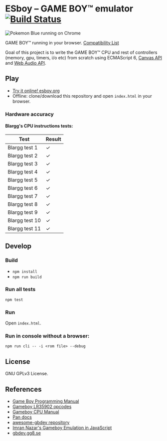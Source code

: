# ESboy – GAME BOY&trade; emulator [![Build Status](https://travis-ci.org/loociano/ESboy.svg?branch=master)](https://travis-ci.org/loociano/gb-ES6)

![Pokemon Blue running on Chrome](https://raw.githubusercontent.com/loociano/gb-ES6/master/screenshots/2017-01-28%2021_17_03-gb-ES6.png)

GAME BOY&trade; running in your browser. [Compatibility List](https://docs.google.com/spreadsheets/d/1CgXEuxLsH0WPpqzlgMZeTv59cBfNzp4G4MW6Z1QpTD0)

Goal of this project is to write the GAME BOY&trade; CPU and rest of controllers (memory, gpu, timers, i/o etc) from scratch using ECMAScript 6, [Canvas API](https://developer.mozilla.org/en-US/docs/Web/API/Canvas_API) and [Web Audio API](https://developer.mozilla.org/en-US/docs/Web/API/Web_Audio_API).

## Play 

* [Try it online! esboy.org](http://esboy.org) 
* Offline: clone/download this repository and open `index.html` in your browser.

### Hardware accuracy 

#### Blargg's CPU instructions tests:

| Test          | Result|  
| ------------- |--------------|
| Blargg test 1 | ✓|
| Blargg test 2 | ✓     |
| Blargg test 3 | ✓     |
| Blargg test 4 | ✓     |
| Blargg test 5 | ✓     |
| Blargg test 6 | ✓     |
| Blargg test 7 | ✓    |
| Blargg test 8 | ✓     |
| Blargg test 9 | ✓     |
| Blargg test 10| ✓     |
| Blargg test 11| ✓     |

## Develop

### Build

* ``npm install``
* ``npm run build``

### Run all tests

``npm test``

### Run 

Open `index.html`.

### Run in console without a browser:

`npm run cli -- -i <rom file> --debug`

## License

GNU GPLv3 License.

## References

* [Game Boy Programming Manual](http://www.romhacking.net/documents/544/)
* [Gameboy LR35902 opcodes](http://www.pastraiser.com/cpu/gameboy/gameboy_opcodes.html)
* [Gameboy CPU Manual](http://marc.rawer.de/Gameboy/Docs/GBCPUman.pdf)
* [Pan docs](http://bgb.bircd.org/pandocs.htm)
* [awesome-gbdev repository](https://github.com/avivace/awesome-gbdev)
* [Imran Nazar's Gameboy Emulation in JavaScript](http://imrannazar.com/GameBoy-Emulation-in-JavaScript)
* [gbdev.gg8.se](http://gbdev.gg8.se/)
